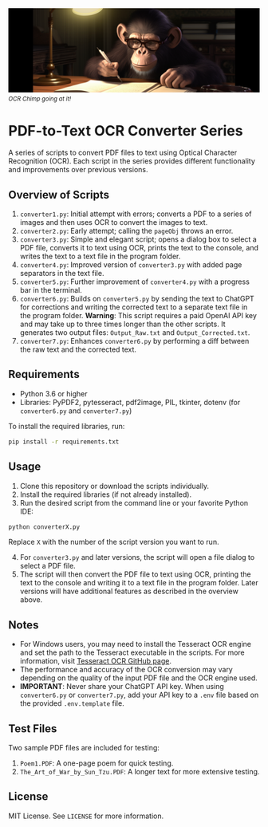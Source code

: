 <img src="images/OCR_Chimp.png" alt="OCR Chimp going at it!" width="900px">
<small><i>OCR Chimp going at it!</i></small>

# PDF-to-Text OCR Converter Series

A series of scripts to convert PDF files to text using Optical Character Recognition (OCR). Each script in the series provides different functionality and improvements over previous versions.

## Overview of Scripts

1. `converter1.py`: Initial attempt with errors; converts a PDF to a series of images and then uses OCR to convert the images to text.
2. `converter2.py`: Early attempt; calling the `pageObj` throws an error.
3. `converter3.py`: Simple and elegant script; opens a dialog box to select a PDF file, converts it to text using OCR, prints the text to the console, and writes the text to a text file in the program folder.
4. `converter4.py`: Improved version of `converter3.py` with added page separators in the text file.
5. `converter5.py`: Further improvement of `converter4.py` with a progress bar in the terminal.
6. `converter6.py`: Builds on `converter5.py` by sending the text to ChatGPT for corrections and writing the corrected text to a separate text file in the program folder. **Warning**: This script requires a paid OpenAI API key and may take up to three times longer than the other scripts. It generates two output files: `Output_Raw.txt` and `Output_Corrected.txt`.
7. `converter7.py`: Enhances `converter6.py` by performing a diff between the raw text and the corrected text.

## Requirements

- Python 3.6 or higher
- Libraries: PyPDF2, pytesseract, pdf2image, PIL, tkinter, dotenv (for `converter6.py` and `converter7.py`)

To install the required libraries, run:

```bash
pip install -r requirements.txt
```

## Usage

1. Clone this repository or download the scripts individually.
2. Install the required libraries (if not already installed).
3. Run the desired script from the command line or your favorite Python IDE:

```bash
python converterX.py
```

Replace `X` with the number of the script version you want to run.

4. For `converter3.py` and later versions, the script will open a file dialog to select a PDF file.
5. The script will then convert the PDF file to text using OCR, printing the text to the console and writing it to a text file in the program folder. Later versions will have additional features as described in the overview above.

## Notes

- For Windows users, you may need to install the Tesseract OCR engine and set the path to the Tesseract executable in the scripts. For more information, visit [Tesseract OCR GitHub page](https://github.com/tesseract-ocr/tesseract).
- The performance and accuracy of the OCR conversion may vary depending on the quality of the input PDF file and the OCR engine used.
- **IMPORTANT**: Never share your ChatGPT API key. When using `converter6.py` or `converter7.py`, add your API key to a `.env` file based on the provided `.env.template` file.

## Test Files

Two sample PDF files are included for testing:

1. `Poem1.PDF`: A one-page poem for quick testing.
2. `The_Art_of_War_by_Sun_Tzu.PDF`: A longer text for more extensive testing.

## License

MIT License. See `LICENSE` for more information.
